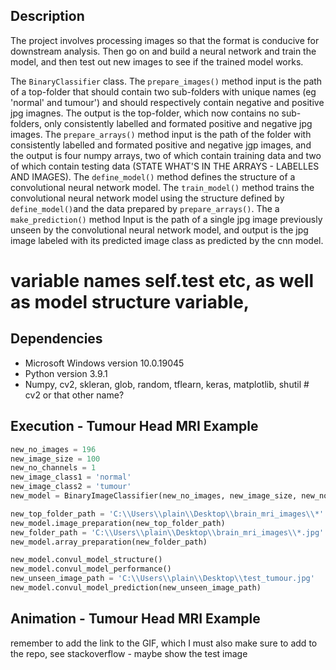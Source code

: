 ## Description 
The project involves processing images so that the format is conducive for downstream analysis. Then go on and build a neural network and train the model, and then test out new images to see if the trained model works. 

The `BinaryClassifier` class. The `prepare_images()` method input is the path of a top-folder that should contain two sub-folders with unique names (eg 'normal' and tumour') and should respectively contain negative and positive jpg imagnes. The output is the top-folder, which now contains no sub-folders, only consistently labelled and formated positive and negative jpg images. The `prepare_arrays()` method input is the path of the folder with consistently labelled and formated positive and negative jgp images, and the output is four numpy arrays, two of which contain training data and two of which contain testing data (STATE WHAT'S IN THE ARRAYS - LABELLES AND IMAGES). The `define_model()` method defines the structure of a convolutional neural network model. The `train_model()` method trains the convolutional neural network model using the structure defined by `define_model()`and the data prepared by `prepare_arrays()`. The a `make_prediction()` method Input is the path of a single jpg image previously unseen by the convolutional neural network model, and output is the jpg image labeled with its predicted image class as predicted by the cnn model.


# variable names self.test etc, as well as model structure variable,



## Dependencies
* Microsoft Windows version 10.0.19045
* Python version 3.9.1
* Numpy, cv2, skleran, glob, random, tflearn, keras, matplotlib, shutil # cv2 or that other name?

## Execution - Tumour Head MRI Example 
```python
new_no_images = 196
new_image_size = 100
new_no_channels = 1
new_image_class1 = 'normal'
new_image_class2 = 'tumour'
new_model = BinaryImageClassifier(new_no_images, new_image_size, new_no_channels, new_image_class1, new_image_class2)

new_top_folder_path = 'C:\\Users\\plain\\Desktop\\brain_mri_images\\*'
new_model.image_preparation(new_top_folder_path)
new_folder_path = 'C:\\Users\\plain\\Desktop\\brain_mri_images\\*.jpg'
new_model.array_preparation(new_folder_path)

new_model.convul_model_structure()
new_model.convul_model_performance()
new_unseen_image_path = 'C:\\Users\\plain\\Desktop\\test_tumour.jpg'
new_model.convul_model_prediction(new_unseen_image_path)
```

## Animation - Tumour Head MRI Example
remember to add the link to the GIF, which I must also make sure to add to the repo, see stackoverflow - maybe show the test image 
